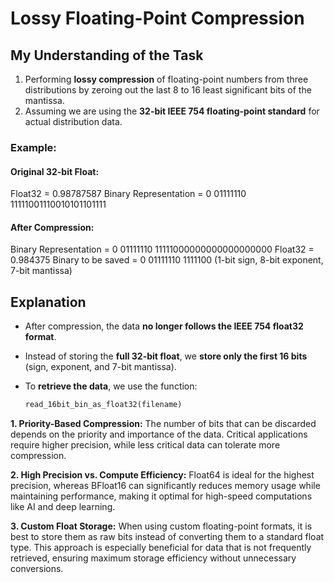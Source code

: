 # Lossy Floating-Point Compression

## My Understanding of the Task  

1. Performing **lossy compression** of floating-point numbers from three distributions by zeroing out the last 8 to 16 least significant bits of the mantissa.  
2. Assuming we are using the **32-bit IEEE 754 floating-point standard** for actual distribution data.  

### Example:

#### **Original 32-bit Float:**
Float32 = 0.98787587 
Binary Representation = 0 01111110 11111001110010101101111


#### **After Compression:**
Binary Representation = 0 01111110 11111000000000000000000 
Float32 = 0.984375 
Binary to be saved = 0 01111110 1111100 
(1-bit sign, 8-bit exponent, 7-bit mantissa)


## Explanation  
- After compression, the data **no longer follows the IEEE 754 float32 format**.  
- Instead of storing the **full 32-bit float**, we **store only the first 16 bits** (sign, exponent, and 7-bit mantissa).  
- To **retrieve the data**, we use the function:

  ```python
  read_16bit_bin_as_float32(filename)


**1. Priority-Based Compression:** The number of bits that can be discarded depends on the priority and importance of the data. Critical applications require higher precision, while less critical data can tolerate more compression.

**2. High Precision vs. Compute Efficiency:** Float64 is ideal for the highest precision, whereas BFloat16 can significantly reduces memory usage while maintaining performance, making it optimal for high-speed computations like AI and deep learning.

**3. Custom Float Storage:** When using custom floating-point formats, it is best to store them as raw bits instead of converting them to a standard float type. This approach is especially beneficial for data that is not frequently retrieved, ensuring maximum storage efficiency without unnecessary conversions.


